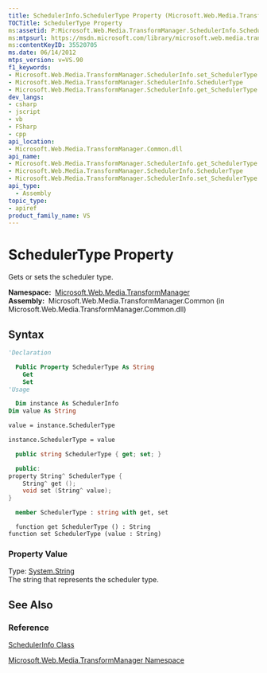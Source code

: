 ```yaml
---
title: SchedulerInfo.SchedulerType Property (Microsoft.Web.Media.TransformManager)
TOCTitle: SchedulerType Property
ms:assetid: P:Microsoft.Web.Media.TransformManager.SchedulerInfo.SchedulerType
ms:mtpsurl: https://msdn.microsoft.com/library/microsoft.web.media.transformmanager.schedulerinfo.schedulertype(v=VS.90)
ms:contentKeyID: 35520705
ms.date: 06/14/2012
mtps_version: v=VS.90
f1_keywords:
- Microsoft.Web.Media.TransformManager.SchedulerInfo.set_SchedulerType
- Microsoft.Web.Media.TransformManager.SchedulerInfo.SchedulerType
- Microsoft.Web.Media.TransformManager.SchedulerInfo.get_SchedulerType
dev_langs:
- csharp
- jscript
- vb
- FSharp
- cpp
api_location:
- Microsoft.Web.Media.TransformManager.Common.dll
api_name:
- Microsoft.Web.Media.TransformManager.SchedulerInfo.get_SchedulerType
- Microsoft.Web.Media.TransformManager.SchedulerInfo.SchedulerType
- Microsoft.Web.Media.TransformManager.SchedulerInfo.set_SchedulerType
api_type:
  - Assembly
topic_type:
- apiref
product_family_name: VS
---
```


# SchedulerType Property

Gets or sets the scheduler type.

**Namespace:**  [Microsoft.Web.Media.TransformManager](microsoft-web-media-transformmanager-namespace.md)  
**Assembly:**  Microsoft.Web.Media.TransformManager.Common (in Microsoft.Web.Media.TransformManager.Common.dll)

## Syntax

```vb
'Declaration

  Public Property SchedulerType As String
    Get
    Set
'Usage

  Dim instance As SchedulerInfo
Dim value As String

value = instance.SchedulerType

instance.SchedulerType = value
```

```csharp
  public string SchedulerType { get; set; }
```

```cpp
  public:
property String^ SchedulerType {
    String^ get ();
    void set (String^ value);
}
```

``` fsharp
  member SchedulerType : string with get, set
```

```jscript
  function get SchedulerType () : String
function set SchedulerType (value : String)
```

### Property Value

Type: [System.String](https://msdn.microsoft.com/library/s1wwdcbf)  
The string that represents the scheduler type.  

## See Also

### Reference

[SchedulerInfo Class](schedulerinfo-class-microsoft-web-media-transformmanager.md)

[Microsoft.Web.Media.TransformManager Namespace](microsoft-web-media-transformmanager-namespace.md)
